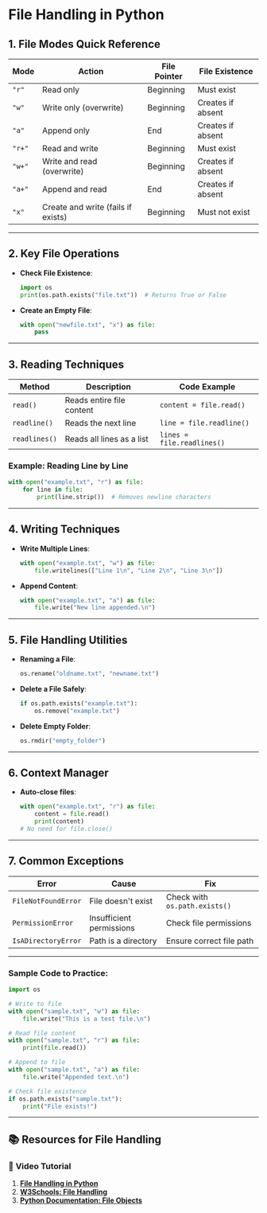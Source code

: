 # File Handling in Python

## 1. **File Modes Quick Reference**
| **Mode** | **Action**                       | **File Pointer**  | **File Existence** |
|----------|----------------------------------|-------------------|---------------------|
| `"r"`    | Read only                        | Beginning         | Must exist          |
| `"w"`    | Write only (overwrite)           | Beginning         | Creates if absent   |
| `"a"`    | Append only                      | End               | Creates if absent   |
| `"r+"`   | Read and write                   | Beginning         | Must exist          |
| `"w+"`   | Write and read (overwrite)       | Beginning         | Creates if absent   |
| `"a+"`   | Append and read                  | End               | Creates if absent   |
| `"x"`    | Create and write (fails if exists)| Beginning         | Must not exist      |

---

## 2. **Key File Operations**
- **Check File Existence**:
  ```python
  import os
  print(os.path.exists("file.txt"))  # Returns True or False
  ```

- **Create an Empty File**:
  ```python
  with open("newfile.txt", "x") as file:
      pass
  ```

---

## 3. **Reading Techniques**
| **Method**        | **Description**                   | **Code Example**            |
|--------------------|-----------------------------------|-----------------------------|
| `read()`           | Reads entire file content        | `content = file.read()`     |
| `readline()`       | Reads the next line              | `line = file.readline()`    |
| `readlines()`      | Reads all lines as a list        | `lines = file.readlines()`  |

### Example: Reading Line by Line
```python
with open("example.txt", "r") as file:
    for line in file:
        print(line.strip())  # Removes newline characters
```

---

## 4. **Writing Techniques**
- **Write Multiple Lines**:
  ```python
  with open("example.txt", "w") as file:
      file.writelines(["Line 1\n", "Line 2\n", "Line 3\n"])
  ```

- **Append Content**:
  ```python
  with open("example.txt", "a") as file:
      file.write("New line appended.\n")
  ```

---

## 5. **File Handling Utilities**
- **Renaming a File**:
  ```python
  os.rename("oldname.txt", "newname.txt")
  ```

- **Delete a File Safely**:
  ```python
  if os.path.exists("example.txt"):
      os.remove("example.txt")
  ```

- **Delete Empty Folder**:
  ```python
  os.rmdir("empty_folder")
  ```

---

## 6. **Context Manager**
- **Auto-close files**:
  ```python
  with open("example.txt", "r") as file:
      content = file.read()
      print(content)
  # No need for file.close()
  ```

---

## 7. **Common Exceptions**
| **Error**         | **Cause**                  | **Fix**                              |
|--------------------|---------------------------|--------------------------------------|
| `FileNotFoundError`| File doesn't exist        | Check with `os.path.exists()`       |
| `PermissionError`  | Insufficient permissions  | Check file permissions              |
| `IsADirectoryError`| Path is a directory       | Ensure correct file path            |

---

### Sample Code to Practice:
```python
import os

# Write to file
with open("sample.txt", "w") as file:
    file.write("This is a test file.\n")

# Read file content
with open("sample.txt", "r") as file:
    print(file.read())

# Append to file
with open("sample.txt", "a") as file:
    file.write("Appended text.\n")

# Check file existence
if os.path.exists("sample.txt"):
    print("File exists!")
```

---
## 📚 Resources for File Handling  

### 🎥 **Video Tutorial**  
1. **[File Handling in Python](https://youtu.be/Uh2ebFW8OYM?si=3zHWQLyyfZ9t5MFp)**  
2. **[W3Schools: File Handling](https://www.w3schools.com/python/python_file_handling.asp)**   
3. **[Python Documentation: File Objects](https://docs.python.org/3/)**  
